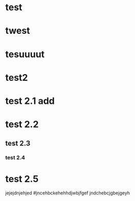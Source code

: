 # test
# twest
# tesuuuut
# test2
# test 2.1 add
# test 2.2
## test 2.3
### test 2.4
# test 2.5
jejejdnjehjed
#jncehbckehehhdjwbjfgef
jndchebcjgbejgeyh
